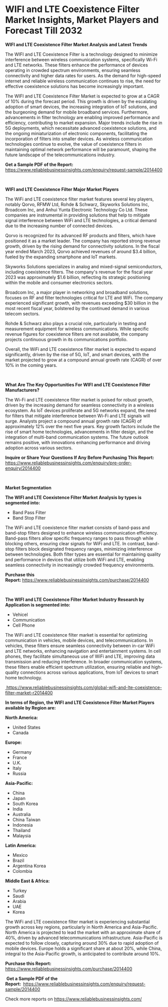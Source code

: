 <p><h1>WIFI and LTE Coexistence Filter Market Insights, Market Players and Forecast Till 2032</h1></p><p><strong>WIFI and LTE Coexistence Filter Market Analysis and Latest Trends</strong></p>
<p><p>The WIFI and LTE Coexistence Filter is a technology designed to minimize interference between wireless communication systems, specifically Wi-Fi and LTE networks. These filters enhance the performance of devices operating in crowded spectrum environments, ensuring seamless connectivity and higher data rates for users. As the demand for high-speed internet and reliable wireless communication continues to rise, the need for effective coexistence solutions has become increasingly important.</p><p>The WIFI and LTE Coexistence Filter Market is expected to grow at a CAGR of 10% during the forecast period. This growth is driven by the escalating adoption of smart devices, the increasing integration of IoT solutions, and the burgeoning demand for mobile broadband services. Furthermore, advancements in filter technology are enabling improved performance and efficiency, contributing to market expansion. Major trends include the rise in 5G deployments, which necessitate advanced coexistence solutions, and the ongoing miniaturization of electronic components, facilitating the incorporation of filters into smaller devices. As wireless communication technologies continue to evolve, the value of coexistence filters in maintaining optimal network performance will be paramount, shaping the future landscape of the telecommunications industry.</p></p>
<p><strong>Get a Sample PDF of the Report:&nbsp;</strong> <a href="https://www.reliablebusinessinsights.com/enquiry/request-sample/2014400?utm_campaign=2655&utm_medium=2&utm_source=Github&utm_content=ia&utm_term=29032025&utm_id=wifi-and-lte-coexistence-filter">https://www.reliablebusinessinsights.com/enquiry/request-sample/2014400</a></p>
<p>&nbsp;</p>
<p><strong>WIFI and LTE Coexistence Filter Major Market Players</strong></p>
<p><p>The WiFi and LTE coexistence filter market features several key players, notably Qorvo, RFMW Ltd, Rohde & Schwarz, Skyworks Solutions Inc, Broadcom Inc, and Anhui Yunta Electronic Technology Co Ltd. These companies are instrumental in providing solutions that help to mitigate signal interference between WiFi and LTE technologies, a critical demand due to the increasing number of connected devices.</p><p>Qorvo is recognized for its advanced RF products and filters, which have positioned it as a market leader. The company has reported strong revenue growth, driven by the rising demand for connectivity solutions. In the fiscal year ended March 2023, Qorvo achieved revenues of around $3.4 billion, fueled by the expanding smartphone and IoT markets.</p><p>Skyworks Solutions specializes in analog and mixed-signal semiconductors, including coexistence filters. The company's revenue for the fiscal year 2023 was approximately $1.6 billion, reflecting its strategic positioning within the mobile and consumer electronics sectors.</p><p>Broadcom Inc, a major player in networking and broadband solutions, focuses on RF and filter technologies critical for LTE and WiFi. The company experienced significant growth, with revenues exceeding $30 billion in the most recent fiscal year, bolstered by the continued demand in various telecom sectors.</p><p>Rohde & Schwarz also plays a crucial role, particularly in testing and measurement equipment for wireless communications. While specific revenue figures for coexistence filters are not available, the company projects continuous growth in its communications portfolio.</p><p>Overall, the WiFi and LTE coexistence filter market is expected to expand significantly, driven by the rise of 5G, IoT, and smart devices, with the market projected to grow at a compound annual growth rate (CAGR) of over 10% in the coming years.</p></p>
<p>&nbsp;</p>
<p><strong>What Are The Key Opportunities For WIFI and LTE Coexistence Filter Manufacturers?</strong></p>
<p><p>The Wi-Fi and LTE coexistence filter market is poised for robust growth, driven by the increasing demand for seamless connectivity in a wireless ecosystem. As IoT devices proliferate and 5G networks expand, the need for filters that mitigate interference between Wi-Fi and LTE signals will surge. Analysts project a compound annual growth rate (CAGR) of approximately 12% over the next five years. Key growth factors include the rise of smart home technologies, advancements in filter design, and the integration of multi-band communication systems. The future outlook remains positive, with innovations enhancing performance and driving adoption across various sectors.</p></p>
<p><strong>Inquire or Share Your Questions If Any Before Purchasing This Report:</strong> <a href="https://www.reliablebusinessinsights.com/enquiry/pre-order-enquiry/2014400?utm_campaign=2655&utm_medium=2&utm_source=Github&utm_content=ia&utm_term=29032025&utm_id=wifi-and-lte-coexistence-filter">https://www.reliablebusinessinsights.com/enquiry/pre-order-enquiry/2014400</a></p>
<p>&nbsp;</p>
<p><strong>Market Segmentation</strong></p>
<p><strong>The WIFI and LTE Coexistence Filter Market Analysis by types is segmented into:</strong></p>
<p><ul><li>Band Pass Filter</li><li>Band Stop Filter</li></ul></p>
<p><p>The WiFi and LTE coexistence filter market consists of band-pass and band-stop filters designed to enhance wireless communication efficiency. Band-pass filters allow specific frequency ranges to pass through while blocking others, ensuring clear signals for WiFi and LTE. In contrast, band-stop filters block designated frequency ranges, minimizing interference between technologies. Both filter types are essential for maintaining quality and performance in devices that utilize both WiFi and LTE, enabling seamless connectivity in increasingly crowded frequency environments.</p></p>
<p><strong>Purchase this Report:&nbsp;</strong><a href="https://www.reliablebusinessinsights.com/purchase/2014400?utm_campaign=2655&utm_medium=2&utm_source=Github&utm_content=ia&utm_term=29032025&utm_id=wifi-and-lte-coexistence-filter">https://www.reliablebusinessinsights.com/purchase/2014400</a></p>
<p>&nbsp;</p>
<p><strong>The WIFI and LTE Coexistence Filter Market Industry Research by Application is segmented into:</strong></p>
<p><ul><li>Vehicel</li><li>Communication</li><li>Cell Phone</li></ul></p>
<p><p>The WiFi and LTE coexistence filter market is essential for optimizing communication in vehicles, mobile devices, and telecommunications. In vehicles, these filters ensure seamless connectivity between in-car WiFi and LTE networks, enhancing navigation and entertainment systems. In cell phones, they facilitate simultaneous use of WiFi and LTE, improving data transmission and reducing interference. In broader communication systems, these filters enable efficient spectrum utilization, ensuring reliable and high-quality connections across various applications, from IoT devices to smart home technology.</p></p>
<p><a href="https://www.reliablebusinessinsights.com/global-wifi-and-lte-coexistence-filter-market-r2014400?utm_campaign=2655&utm_medium=2&utm_source=Github&utm_content=ia&utm_term=29032025&utm_id=wifi-and-lte-coexistence-filter">&nbsp;https://www.reliablebusinessinsights.com/global-wifi-and-lte-coexistence-filter-market-r2014400</a></p>
<p><strong>In terms of Region, the WIFI and LTE Coexistence Filter Market Players available by Region are:</strong></p>
<p>
    <p> <strong> North America: </strong>
        <ul>
            <li>United States</li>
            <li>Canada</li>
        </ul>
        </p> 
    <p> <strong> Europe: </strong>
        <ul>
            <li>Germany</li>
            <li>France</li>
            <li>U.K.</li>
            <li>Italy</li>
            <li>Russia</li>
        </ul>
        </p> 
    <p> <strong> Asia-Pacific: </strong>
        <ul>
            <li>China</li>
            <li>Japan</li>
            <li>South Korea</li>
            <li>India</li>
            <li>Australia</li>
            <li>China Taiwan</li>
            <li>Indonesia</li>
            <li>Thailand</li>
            <li>Malaysia</li>
        </ul>
        </p> 
    <p> <strong> Latin America: </strong>
        <ul>
            <li>Mexico</li>
            <li>Brazil</li>
            <li>Argentina Korea</li>
            <li>Colombia</li>
        </ul>
        </p> 
    <p> <strong> Middle East & Africa: </strong>
        <ul>
            <li>Turkey</li>
            <li>Saudi</li>
            <li>Arabia</li>
            <li>UAE</li>
            <li>Korea</li>
        </ul>
    </p>
    </p>
<p><p>The WiFi and LTE coexistence filter market is experiencing substantial growth across key regions, particularly in North America and Asia-Pacific. North America is projected to lead the market with an approximate share of 40%, driven by advanced telecommunications infrastructure. Asia-Pacific is expected to follow closely, capturing around 30% due to rapid adoption of mobile devices. Europe holds a significant share at about 20%, while China, integral to the Asia-Pacific growth, is anticipated to contribute around 10%.</p></p>
<p><strong>Purchase this Report: </strong><a href="https://www.reliablebusinessinsights.com/purchase/2014400?utm_campaign=2655&utm_medium=2&utm_source=Github&utm_content=ia&utm_term=29032025&utm_id=wifi-and-lte-coexistence-filter">https://www.reliablebusinessinsights.com/purchase/2014400</a></p>
<p>&nbsp;<strong>Get a Sample PDF of the Report:&nbsp;&nbsp;</strong><a href="https://www.reliablebusinessinsights.com/enquiry/request-sample/2014400?utm_campaign=2655&utm_medium=2&utm_source=Github&utm_content=ia&utm_term=29032025&utm_id=wifi-and-lte-coexistence-filter">https://www.reliablebusinessinsights.com/enquiry/request-sample/2014400</a></p>
<p><strong></strong></p>
<p>Check more reports on <a href="https://www.reliablebusinessinsights.com/?utm_campaign=2655&utm_medium=2&utm_source=Github&utm_content=ia&utm_term=29032025&utm_id=wifi-and-lte-coexistence-filter">https://www.reliablebusinessinsights.com/</a></p>